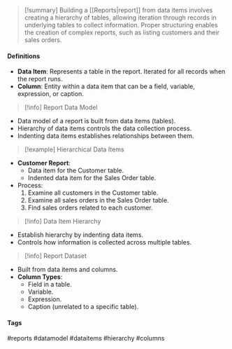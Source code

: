 > [!summary]
> Building a [[Reports|report]] from data items involves creating a hierarchy of tables, allowing iteration through records in underlying tables to collect information. Proper structuring enables the creation of complex reports, such as listing customers and their sales orders.
#### Definitions
- **Data Item**: Represents a table in the report. Iterated for all records when the report runs.
- **Column**: Entity within a data item that can be a field, variable, expression, or caption.

> [!info] Report Data Model
- Data model of a report is built from data items (tables).
- Hierarchy of data items controls the data collection process.
- Indenting data items establishes relationships between them.

> [!example] Hierarchical Data Items
- **Customer Report**: 
  - Data item for the Customer table.
  - Indented data item for the Sales Order table.
- Process:
  1. Examine all customers in the Customer table.
  2. Examine all sales orders in the Sales Order table.
  3. Find sales orders related to each customer.

> [!info] Data Item Hierarchy
- Establish hierarchy by indenting data items.
- Controls how information is collected across multiple tables.

> [!info] Report Dataset
- Built from data items and columns.
- **Column Types**:
  - Field in a table.
  - Variable.
  - Expression.
  - Caption (unrelated to a specific table).

#### Tags
#reports #datamodel #dataitems #hierarchy #columns